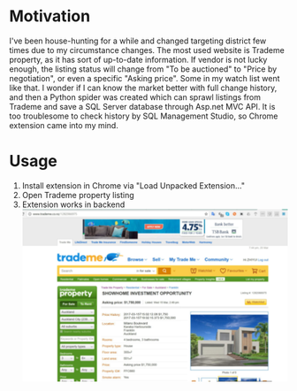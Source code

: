# Motivation
I've been house-hunting for a while and changed targeting district few times due to my circumstance changes. The most used website is Trademe property, as it has sort of up-to-date information. If vendor is not lucky enough, the listing status will change from "To be auctioned" to "Price by negotiation", or even a specific "Asking price". Some in my watch list went like that. I wonder if I can know the market better with full change history, and then a Python spider was created which can sprawl listings from Trademe and save a SQL Server database through Asp.net MVC API. It is too troublesome to check history by SQL Management Studio, so Chrome extension came into my mind.

# Usage
1. Install extension in Chrome via "Load Unpacked Extension..."
2. Open Trademe property listing
3. Extension works in backend
![Demo](demo.jpg?raw=true "a demo")
